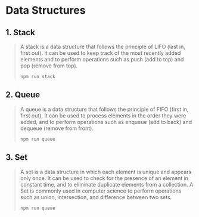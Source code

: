 # Data Structures

## 1. Stack

>A stack is a data structure that follows the principle of LIFO (last in, first out). It can be used to keep track of the most recently added elements and to perform operations such as push (add to top) and pop (remove from top).
> 
> ```npm run stack```
>

## 2. Queue

>A queue is a data structure that follows the principle of FIFO (first in, first out). It can be used to process elements in the order they were added, and to perform operations such as enqueue (add to back) and dequeue (remove from front).
>
>```npm run queue```
>

## 3. Set

>A set is a data structure in which each element is unique and appears only once. It can be used to check for the presence of an element in constant time, and to eliminate duplicate elements from a collection. A Set is commonly used in computer science to perform operations such as union, intersection, and difference between two sets.
>
>```npm run queue```
>






